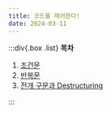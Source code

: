 ```yaml
---
title: 코드를 제어한다!
date: 2024-03-11
---
```


:::div{.box .list}
**목차**

1. [조건문](/basecamp-javascript/chapter05/05-1)
2. [반복문](/basecamp-javascript/chapter05/05-2)
3. [전개 구문과 Destructuring](/basecamp-javascript/chapter05/05-3)

:::
